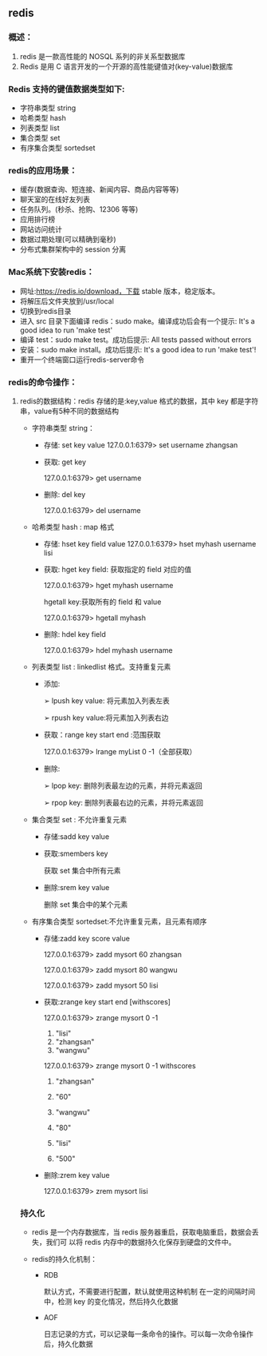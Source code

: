 ## redis

### 概述：

1. redis 是一款高性能的 NOSQL 系列的非关系型数据库
2. Redis 是用 C 语言开发的一个开源的高性能键值对(key-value)数据库

### Redis 支持的键值数据类型如下:

- 字符串类型 string
- 哈希类型 hash
- 列表类型 list
- 集合类型 set
- 有序集合类型 sortedset

### redis的应用场景：

- 缓存(数据查询、短连接、新闻内容、商品内容等等)
- 聊天室的在线好友列表
- 任务队列。(秒杀、抢购、12306 等等)
- 应用排行榜
- 网站访问统计
- 数据过期处理(可以精确到毫秒)
- 分布式集群架构中的 session 分离

### Mac系统下安装redis：

- 网址:https://redis.io/download，下载 stable 版本，稳定版本。
- 将解压后文件夹放到/usr/local
- 切换到redis目录
- 进入 src 目录下面编译 redis：sudo make。编译成功后会有一个提示: It's a good idea to run 'make test'
- 编译 test：sudo make test。成功后提示: All tests passed without errors
- 安装：sudo make install。成功后提示: It's a good idea to run 'make test'!
- 重开一个终端窗口运行redis-server命令

### redis的命令操作：

1. redis的数据结构：redis 存储的是:key,value 格式的数据，其中 key 都是字符串，value有5种不同的数据结构

   - 字符串类型 string：

     - 存储: set key value
        127.0.0.1:6379> set username zhangsan

     - 获取: get key 

       127.0.0.1:6379> get username

     - 删除: del key

       127.0.0.1:6379> del username

   - 哈希类型 hash : map 格式

     - 存储: hset key field value
        127.0.0.1:6379> hset myhash username lisi

     - 获取: hget key field: 获取指定的 field 对应的值

       127.0.0.1:6379> hget myhash username

       hgetall key:获取所有的 field 和 value

       127.0.0.1:6379> hgetall myhash

     - 删除: hdel key field

       127.0.0.1:6379> hdel myhash username

   - 列表类型 list : linkedlist 格式。支持重复元素

     - 添加:

       ➢  lpush key value: 将元素加入列表左表

       ➢  rpush key value:将元素加入列表右边

     - 获取：range key start end :范围获取

       127.0.0.1:6379> lrange myList 0 -1（全部获取）

     - 删除:

       ➢  lpop key: 删除列表最左边的元素，并将元素返回

       ➢  rpop key: 删除列表最右边的元素，并将元素返回

   - 集合类型 set : 不允许重复元素

     - 存储:sadd key value

     - 获取:smembers key

       获取 set 集合中所有元素

     - 删除:srem key value

       删除 set 集合中的某个元素

   - 有序集合类型 sortedset:不允许重复元素，且元素有顺序

     - 存储:zadd key score value

       127.0.0.1:6379> zadd mysort 60 zhangsan

       127.0.0.1:6379> zadd mysort 80 wangwu

       127.0.0.1:6379> zadd mysort 50 lisi

     - 获取:zrange key start end [withscores]

       127.0.0.1:6379> zrange mysort 0 -1
        1) "lisi"
        2) "zhangsan"
        3) "wangwu"

       <!--withscores-->

       127.0.0.1:6379> zrange mysort 0 -1 withscores

        1) "zhangsan"
        2) "60"
        3) "wangwu"

        4) "80"
        5) "lisi"
        6) "500"

     - 删除:zrem key value

       127.0.0.1:6379> zrem mysort lisi

   ### 持久化

   - redis 是一个内存数据库，当 redis 服务器重启，获取电脑重启，数据会丢失，我们可 以将 redis 内存中的数据持久化保存到硬盘的文件中。

   - redis的持久化机制：

     - RDB

       默认方式，不需要进行配置，默认就使用这种机制
       在一定的间隔时间中，检测 key 的变化情况，然后持久化数据

     - AOF 

       日志记录的方式，可以记录每一条命令的操作。可以每一次命令操作后，持久化数据

   
